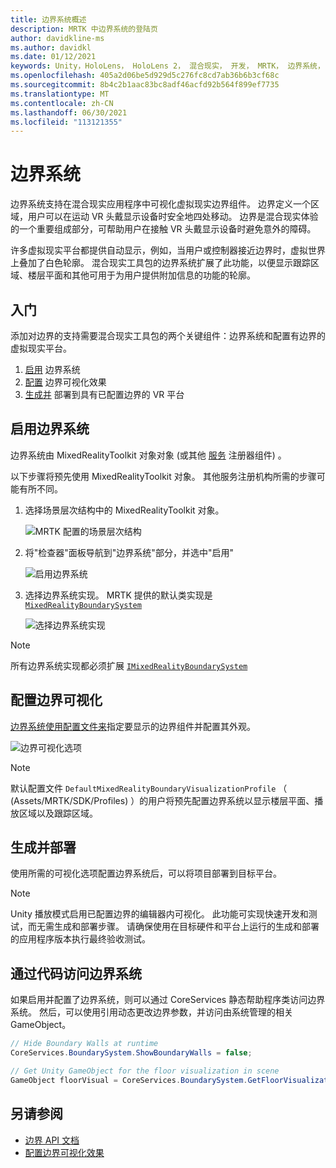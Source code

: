 ```yaml
---
title: 边界系统概述
description: MRTK 中边界系统的登陆页
author: davidkline-ms
ms.author: davidkl
ms.date: 01/12/2021
keywords: Unity，HoloLens， HoloLens 2， 混合现实， 开发， MRTK， 边界系统，
ms.openlocfilehash: 405a2d06be5d929d5c276fc8cd7ab36b6b3cf68c
ms.sourcegitcommit: 8b4c2b1aac83bc8adf46acfd92b564f899ef7735
ms.translationtype: MT
ms.contentlocale: zh-CN
ms.lasthandoff: 06/30/2021
ms.locfileid: "113121355"
---
```

# <a name="boundary-system"></a>边界系统

边界系统支持在混合现实应用程序中可视化虚拟现实边界组件。 边界定义一个区域，用户可以在运动 VR 头戴显示设备时安全地四处移动。 边界是混合现实体验的一个重要组成部分，可帮助用户在接触 VR 头戴显示设备时避免意外的障碍。

许多虚拟现实平台都提供自动显示，例如，当用户或控制器接近边界时，虚拟世界上叠加了白色轮廓。 混合现实工具包的边界系统扩展了此功能，以便显示跟踪区域、楼层平面和其他可用于为用户提供附加信息的功能的轮廓。

## <a name="getting-started"></a>入门

添加对边界的支持需要混合现实工具包的两个关键组件：边界系统和配置有边界的虚拟现实平台。

1. [启用](#enable-boundary-system) 边界系统
2. [配置](#configure-boundary-visualization) 边界可视化效果
3. [生成并](#build-and-deploy) 部署到具有已配置边界的 VR 平台

## <a name="enable-boundary-system"></a>启用边界系统

边界系统由 MixedRealityToolkit 对象对象 (或其他 [服务](xref:Microsoft.MixedReality.Toolkit.IMixedRealityServiceRegistrar) 注册器组件) 。

以下步骤将预先使用 MixedRealityToolkit 对象。 其他服务注册机构所需的步骤可能有所不同。

1. 选择场景层次结构中的 MixedRealityToolkit 对象。

    ![MRTK 配置的场景层次结构](../images/MRTK_ConfiguredHierarchy.png)

1. 将"检查器"面板导航到"边界系统"部分，并选中"启用"

    ![启用边界系统](../images/boundary/MRTKConfig_Boundary.png)

1. 选择边界系统实现。 MRTK 提供的默认类实现是 [`MixedRealityBoundarySystem`](xref:Microsoft.MixedReality.Toolkit.Boundary.MixedRealityBoundarySystem)

    ![选择边界系统实现](../images/boundary/BoundarySelectSystemType.png)

> [!NOTE]
> 所有边界系统实现都必须扩展 [`IMixedRealityBoundarySystem`](xref:Microsoft.MixedReality.Toolkit.Boundary.IMixedRealityBoundarySystem)

## <a name="configure-boundary-visualization"></a>配置边界可视化

[边界系统使用配置文件来](configuring-boundary-visualization.md)指定要显示的边界组件并配置其外观。

![边界可视化选项](../images/boundary/BoundaryVisualizationProfile.png)

> [!NOTE]
> 默认配置文件 `DefaultMixedRealityBoundaryVisualizationProfile` （ (Assets/MRTK/SDK/Profiles) ）的用户将预先配置边界系统以显示楼层平面、播放区域以及跟踪区域。

## <a name="build-and-deploy"></a>生成并部署

使用所需的可视化选项配置边界系统后，可以将项目部署到目标平台。

> [!NOTE]
> Unity 播放模式启用已配置边界的编辑器内可视化。 此功能可实现快速开发和测试，而无需生成和部署步骤。 请确保使用在目标硬件和平台上运行的生成和部署的应用程序版本执行最终验收测试。

## <a name="accessing-boundary-system-via-code"></a>通过代码访问边界系统

如果启用并配置了边界系统，则可以通过 CoreServices 静态帮助程序类访问边界系统。 然后，可以使用引用动态更改边界参数，并访问由系统管理的相关 GameObject。

```c#
// Hide Boundary Walls at runtime
CoreServices.BoundarySystem.ShowBoundaryWalls = false;

// Get Unity GameObject for the floor visualization in scene
GameObject floorVisual = CoreServices.BoundarySystem.GetFloorVisualization();
```

## <a name="see-also"></a>另请参阅

- [边界 API 文档](xref:Microsoft.MixedReality.Toolkit.Boundary)
- [配置边界可视化效果](configuring-boundary-visualization.md)
